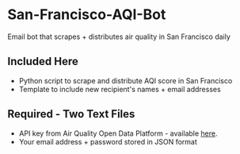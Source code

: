 # San-Francisco-AQI-Bot
 Email bot that scrapes + distributes air quality in San Francisco daily

## Included Here
* Python script to scrape and distribute AQI score in San Francisco
* Template to include new recipient's names + email addresses

## Required - Two Text Files
* API key from Air Quality Open Data Platform - available <a href="https://aqicn.org/data-platform/token/#/" target=_blank>here</a>.
* Your email address + password stored in JSON format
